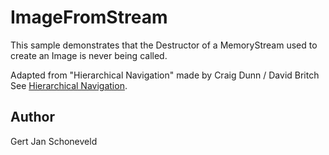ImageFromStream
=======================
This sample demonstrates that the Destructor of a MemoryStream used to create an Image is never being called.

Adapted from "Hierarchical Navigation" made by Craig Dunn / David Britch  See [Hierarchical Navigation](http://developer.xamarin.com/guides/cross-platform/xamarin-forms/user-interface/navigation/hierarchical/).

Author
------
Gert Jan Schoneveld